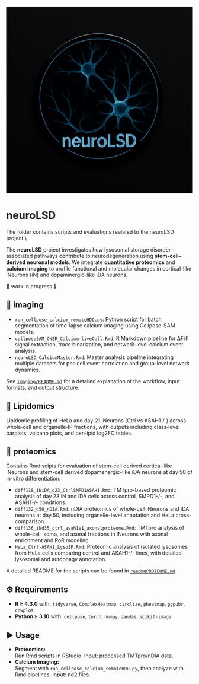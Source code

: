 ![ProjectLogo](/logoNeuroLSD.jpg)
# neuroLSD
The folder contains scripts and evaluations realated to the neuroLSD project.\

The **neuroLSD** project investigates how lysosomal storage disorder–associated pathways contribute to neurodegeneration using **stem-cell–derived neuronal models**. We integrate **quantitative proteomics** and **calcium imaging** to profile functional and molecular changes in cortical-like iNeurons (iN) and dopaminergic-like iDA neurons.

🚧 work in progress 🚧

## 🔬 imaging
- `run_cellpose_calcium_remoteHDD.py`: Python script for batch segmentation of time-lapse calcium imaging using Cellpose-SAM models.
- `cellposeSAM_CNER_Calcium-liveCell.Rmd`: R Markdown pipeline for ΔF/F signal extraction, trace binarization, and network-level calcium event analysis.
- `neuroLSD_CalciumMaster.Rmd`: Master analysis pipeline integrating multiple datasets for per-cell event correlation and group-level network dynamics.

See [`imaging/README.md`](imaging/imagingREADME.md) for a detailed explanation of the workflow, input formats, and output structure.



## 🧬 Lipidomics
Lipidomic profiling of HeLa and day‑21 iNeurons (Ctrl vs ASAH1‑/‑) across whole‑cell and organelle‑IP fractions, with outputs including class‑level barplots, volcano plots, and per‑lipid log2FC tables.



## 🧪 proteomics
Contains Rmd scipts for evaluation of stem-cell derived cortical-like iNeurons and stem-cell derived dopamenergic-like iDA neurons at day 50 of in-vitro differentiation.

- `diff118_iNiDA_d23_CtrlSMPD1ASAH1.Rmd`: TMTpro-based proteomic analysis of day 23 iN and iDA cells across control, SMPD1-/-, and ASAH1-/- conditions.
- `diff132_d50_nDIA.Rmd`: nDIA proteomics of whole-cell iNeurons and iDA neurons at day 50, including organelle-level annotation and HeLa cross-comparison.
- `diff136_iNd35_ctrl_asah1e1_axonalproteome.Rmd`: TMTpro analysis of whole-cell, soma, and axonal fractions in iNeurons with axonal enrichment and RoR modeling.
- `HeLa_Ctrl-ASAH1_LysoIP.Rmd`: Proteomic analysis of isolated lysosomes from HeLa cells comparing control and ASAH1-/- lines, with detailed lysosomal and autophagy annotation.


A detailed README for the scripts can be found in [`readmePROTEOME.md`](proteome/readmePROTEOME.md).



## ⚙️ Requirements
- **R ≥ 4.3.0** with: `tidyverse`, `ComplexHeatmap`, `circlize`, `pheatmap`, `ggpubr`, `cowplot`  
- **Python ≥ 3.10** with: `cellpose`, `torch`, `numpy`, `pandas`, `scikit-image`  


## ▶️ Usage
- **Proteomics:**  
  Run Rmd scripts in RStudio. Input: processed TMTpro/nDIA data.  
- **Calcium Imaging:**  
  Segment with `run_cellpose_calcium_remoteHDD.py`, then analyze with Rmd pipelines. Input: nd2 files.  